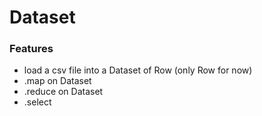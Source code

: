 # Dataset

### Features

- load a csv file into a Dataset of Row (only Row for now)
- .map on Dataset
- .reduce on Dataset
- .select